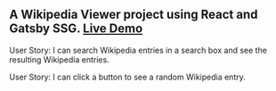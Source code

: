 ## A Wikipedia Viewer project using React and Gatsby SSG. [Live Demo](http://costa-wiki.surge.sh/)

 User Story: I can search Wikipedia entries in a search box and see the resulting Wikipedia entries.

 User Story: I can click a button to see a random Wikipedia entry.
